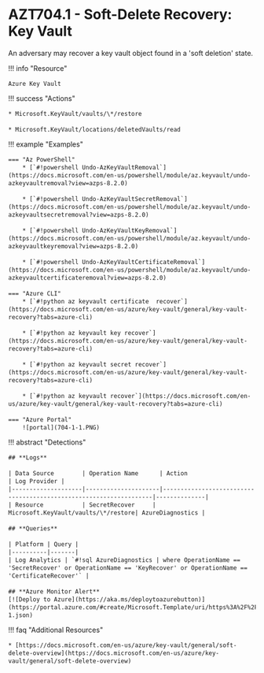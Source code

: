 # AZT704.1 - Soft-Delete Recovery: Key Vault

An adversary may recover a key vault object found in a 'soft deletion' state.

!!! info "Resource" 

	Azure Key Vault
	
!!! success "Actions"

	* Microsoft.KeyVault/vaults/\*/restore
	
	* Microsoft.KeyVault/locations/deletedVaults/read	

!!! example "Examples"

    === "Az PowerShell"
		* [`#!powershell Undo-AzKeyVaultRemoval`](https://docs.microsoft.com/en-us/powershell/module/az.keyvault/undo-azkeyvaultremoval?view=azps-8.2.0)
		
		* [`#!powershell Undo-AzKeyVaultSecretRemoval`](https://docs.microsoft.com/en-us/powershell/module/az.keyvault/undo-azkeyvaultsecretremoval?view=azps-8.2.0)
		
		* [`#!powershell Undo-AzKeyVaultKeyRemoval`](https://docs.microsoft.com/en-us/powershell/module/az.keyvault/undo-azkeyvaultkeyremoval?view=azps-8.2.0)
		
		* [`#!powershell Undo-AzKeyVaultCertificateRemoval`](https://docs.microsoft.com/en-us/powershell/module/az.keyvault/undo-azkeyvaultcertificateremoval?view=azps-8.2.0)
						
	=== "Azure CLI"
		* [`#!python az keyvault certificate  recover`](https://docs.microsoft.com/en-us/azure/key-vault/general/key-vault-recovery?tabs=azure-cli)
		
		* [`#!python az keyvault key recover`](https://docs.microsoft.com/en-us/azure/key-vault/general/key-vault-recovery?tabs=azure-cli)
		
		* [`#!python az keyvault secret recover`](https://docs.microsoft.com/en-us/azure/key-vault/general/key-vault-recovery?tabs=azure-cli)
		
		* [`#!python az keyvault recover`](https://docs.microsoft.com/en-us/azure/key-vault/general/key-vault-recovery?tabs=azure-cli)
		
    === "Azure Portal"
    	![portal](704-1-1.PNG)

!!! abstract "Detections"

	## **Logs** 

    | Data Source        | Operation Name      | Action                                                            | Log Provider |
    |--------------------|---------------------|-------------------------------------------------------------------|--------------|
    | Resource           | SecretRecover	 | Microsoft.KeyVault/vaults/\*/restore| AzureDiagnostics |       

	## **Queries**

	| Platform | Query |
    |----------|-------|
	| Log Analytics | `#!sql AzureDiagnostics | where OperationName == 'SecretRecover' or OperationName == 'KeyRecover' or OperationName == 'CertificateRecover'` |	
	
	## **Azure Monitor Alert**
	[![Deploy to Azure](https://aka.ms/deploytoazurebutton)](https://portal.azure.com/#create/Microsoft.Template/uri/https%3A%2F%2Fraw.githubusercontent.com%2Fmicrosoft%2FAzDetectSuite%2Fmain%2FAzureThreatResearchMatrix%2FExfiltration%2FAZT704%2FAZT704-1.json)
	
!!! faq "Additional Resources"

	* [https://docs.microsoft.com/en-us/azure/key-vault/general/soft-delete-overview](https://docs.microsoft.com/en-us/azure/key-vault/general/soft-delete-overview)